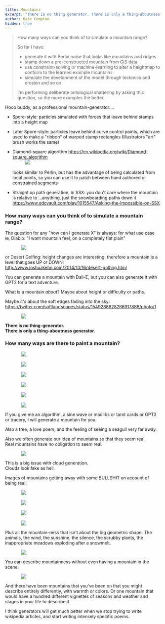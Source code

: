 ```yaml
---
title: Mountains
excerpt: "There is no thing generator. There is only a thing-aboutness generator"
author: Kate Compton
hidden: true
---
```


<style>
img {
    display: block;
    max-width: 400px;
    max-height: 300px;
    margin-left: auto;
    margin-right: auto;
}
</style>

> How many ways can you think of to simulate a mountain range?
>
> So far I have:
> - generate it with Perlin noise that looks like mountains and ridges
> - stamp down a pre-constructed mountain from GIS data
> - use constraint-solving or machine-learning to alter a heightmap to conform to the learned example mountains
> - simulate the development of the model through tectonics and erosion and so on
>
> I'm performing deliberate ontological shattering by asking this question, so the more examples the better.

Hooo buddy, as a professional mountain-generator....

* Spore-style: particles simulated with forces that leave behind stamps into a height map
* Later Spore-style: particles leave behind curve control points, which are used to make a "ribbon" of warped stamp rectangles (Illustrators "art" brush works the same)
  
* Diamond-square algorithm https://en.wikipedia.org/wiki/Diamond-square_algorithm  
 ![](../img/mountains/dhkin0d5.png)  
 looks similar to Perlin, but has the advantage of being calculated from local points, so you can use it to patch between hand authored or constrained segments

* Straight up path generation, in SSX: you don't care where the mountain is relative to ...anything, just the snowboarding paths down it https://www.gdcvault.com/play/1015547/Asking-the-Impossible-on-SSX

### How many ways can you think of to simulate a mountain range?

The question for any "how can I generate X" is always: for what use case  
ie, Diablo: "I want mountain feel, on a completely flat plain"

![](../img/mountains/x7g503vb.png)

or Desert Golfing: height changes are interesting, therefore a mountain is a level that goes UP or DOWN: http://www.joshuakehn.com/2014/10/16/desert-golfing.html

You can generate a mountain with Dall-E, but you can also generate it with GPT2 for a text adventure. 

What is a mountain *about*? Maybe about height or difficulty or paths.

Maybe it's about the soft edges fading into the sky: https://twitter.com/softlandscapes/status/1549288828266917888/photo/1

![](../img/mountains/v5y9e0xp.png)

**There is no thing-generator.  
There is only a thing-aboutness generator.**

### How many ways are there to paint a mountain?

![](../img/mountains/udqkp03b.png)  
![](../img/mountains/1ajiffix.png)  
![](../img/mountains/6i9n539g.png)  
![](../img/mountains/d9a6pj9s.png)  
![](../img/mountains/9k13itk9.png)  
![](../img/mountains/aqxybqt0.png)

If you give me an algorithm, a sine wave or madlibs or tarot cards or GPT3 or tracery, I will generate a mountain for you.

Also a tree, a love poem, and the feeling of seeing a seagull very far away.

Also we often generate our idea of mountains so that they seem real.  
Real mountains have no obligation to seem real.

![](../img/mountains/m2l601y8.png)

This is a big issue with cloud generation.  
Clouds look fake as hell.

Images of mountains getting away with some BULLSHIT on account of being real:

![](../img/mountains/8uypmecm.png)  
![](../img/mountains/1jamajta.png)  
![](../img/mountains/9ry8sd84.png)  
![](../img/mountains/l0p9ts20.png)

Plus all the mountain-ness that isn't about the big geometric shape.  The animals, the wind, the sunshine, the silence, the scrubby plants, the inappropriate meadows exploding after a snowmelt.

![](../img/mountains/m2emj8vi.png)

You can describe mountainness without even having a mountain in the scene.

![](../img/mountains/a7iy3q7h.png)

And there have been mountains that you've been on that you might describe entirely differently, with warmth or colors.  Or one mountain that would have a hundred different vignettes of seasons and weather and stages in your life to describe it.

I think generators will get much better when we stop trying to write wikipedia articles, and start writing intensely specific poems.